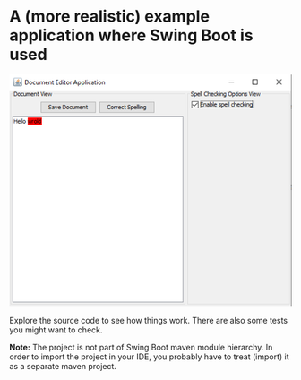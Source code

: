 # A (more realistic) example application where Swing Boot is used

![app preview](https://raw.githubusercontent.com/gzougianos/swing-boot/main/example-document-editor/editor_app.png)

Explore the source code to see how things work. There are also some tests you might want to check.


**Note:** The project is not part of Swing Boot maven module hierarchy. In order to import
the project in your IDE, you probably have to treat (import) it as a separate maven project.
